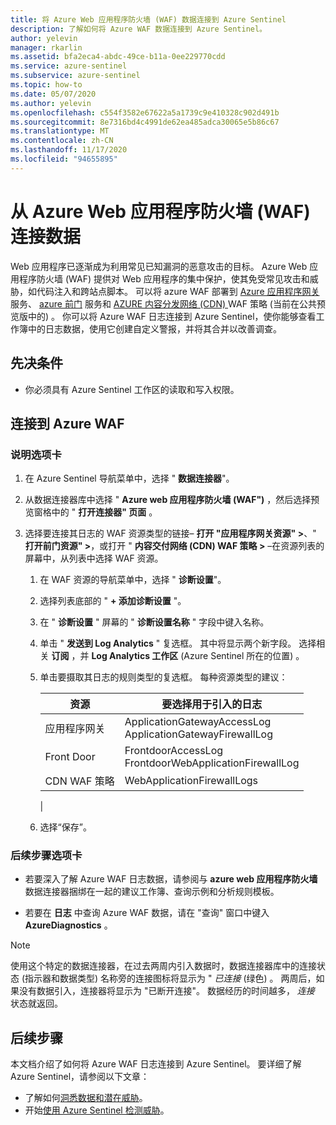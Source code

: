 ```yaml
---
title: 将 Azure Web 应用程序防火墙 (WAF) 数据连接到 Azure Sentinel
description: 了解如何将 Azure WAF 数据连接到 Azure Sentinel。
author: yelevin
manager: rkarlin
ms.assetid: bfa2eca4-abdc-49ce-b11a-0ee229770cdd
ms.service: azure-sentinel
ms.subservice: azure-sentinel
ms.topic: how-to
ms.date: 05/07/2020
ms.author: yelevin
ms.openlocfilehash: c554f3582e67622a5a1739c9e410328c902d491b
ms.sourcegitcommit: 8e7316bd4c4991de62ea485adca30065e5b86c67
ms.translationtype: MT
ms.contentlocale: zh-CN
ms.lasthandoff: 11/17/2020
ms.locfileid: "94655895"
---
```

# <a name="connect-data-from-azure-web-application-firewall-waf"></a>从 Azure Web 应用程序防火墙 (WAF) 连接数据

Web 应用程序已逐渐成为利用常见已知漏洞的恶意攻击的目标。 Azure Web 应用程序防火墙 (WAF) 提供对 Web 应用程序的集中保护，使其免受常见攻击和威胁，如代码注入和跨站点脚本。 可以将 azure WAF 部署到 [Azure 应用程序网关](../web-application-firewall/ag/ag-overview.md) 服务、 [azure 前门](../web-application-firewall/afds/afds-overview.md) 服务和 [AZURE 内容分发网络 (CDN) ](../web-application-firewall/cdn/cdn-overview.md) WAF 策略 (当前在公共预览版中的) 。
你可以将 Azure WAF 日志连接到 Azure Sentinel，使你能够查看工作簿中的日志数据，使用它创建自定义警报，并将其合并以改善调查。

## <a name="prerequisites"></a>先决条件

- 你必须具有 Azure Sentinel 工作区的读取和写入权限。

## <a name="connect-to-azure-waf"></a>连接到 Azure WAF

### <a name="instructions-tab"></a>说明选项卡

1. 在 Azure Sentinel 导航菜单中，选择 " **数据连接器**"。

1. 从数据连接器库中选择 " **Azure web 应用程序防火墙 (WAF")** ，然后选择预览窗格中的 " **打开连接器" 页面** 。

1. 选择要连接其日志的 WAF 资源类型的链接– **打开 "应用程序网关资源" >**、" **打开前门资源" >**，或打开 " **内容交付网络 (CDN) WAF 策略 >** –在资源列表的屏幕中，从列表中选择 WAF 资源。

    1. 在 WAF 资源的导航菜单中，选择 " **诊断设置**"。

    1. 选择列表底部的 " **+ 添加诊断设置** "。

    1. 在 " **诊断设置** " 屏幕的 " **诊断设置名称** " 字段中键入名称。

    1. 单击 " **发送到 Log Analytics** " 复选框。 其中将显示两个新字段。 选择相关 **订阅** ，并 **Log Analytics 工作区** (Azure Sentinel 所在的位置) 。

    1. 单击要摄取其日志的规则类型的复选框。 每种资源类型的建议：

        | 资源 | 要选择用于引入的日志 |
        |----------|------------------------------|
        | 应用程序网关 | ApplicationGatewayAccessLog<br>ApplicationGatewayFirewallLog |
        | Front Door          | FrontdoorAccessLog<br>FrontdoorWebApplicationFirewallLog |
        | CDN WAF 策略      | WebApplicationFirewallLogs |
        |

    1. 选择“保存”。

### <a name="next-steps-tab"></a>后续步骤选项卡

- 若要深入了解 Azure WAF 日志数据，请参阅与 **azure web 应用程序防火墙** 数据连接器捆绑在一起的建议工作簿、查询示例和分析规则模板。

- 若要在 **日志** 中查询 Azure WAF 数据，请在 "查询" 窗口中键入 **AzureDiagnostics** 。

> [!NOTE]
>
> 使用这个特定的数据连接器，在过去两周内引入数据时，数据连接器库中的连接状态 (指示器和数据类型) 名称旁的连接图标将显示为 " *已连接* (绿色) 。 两周后，如果没有数据引入，连接器将显示为 "已断开连接"。 数据经历的时间越多， *连接* 状态就返回。

## <a name="next-steps"></a>后续步骤
本文档介绍了如何将 Azure WAF 日志连接到 Azure Sentinel。 要详细了解 Azure Sentinel，请参阅以下文章：
- 了解如何[洞悉数据和潜在威胁](quickstart-get-visibility.md)。
- 开始[使用 Azure Sentinel 检测威胁](tutorial-detect-threats-built-in.md)。